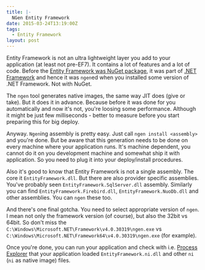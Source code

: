 ```yaml
---
title: |-
  NGen Entity Framework
date: 2015-03-24T13:19:00Z
tags:
  - Entity Framework
layout: post
---
```

Entity Framework is not an ultra lightweight layer you add to your application (at least not pre-EF7). It contains a lot of features and a lot of code. Before the [Entity Framework was NuGet package][1], it was part of [.NET Framework][2] and hence it was `ngen`ed when you installed some version of .NET Framework. Not with NuGet.

<!-- excerpt -->

The `ngen` tool generates native images, the same way JIT does (give or take). But it does it in advance. Because before it was done for you automatically and now it's not, you're loosing some performance. Although it might be just few milliseconds - better to measure before you start preparing this for big deploy.

Anyway. `Ngen`ing assembly is pretty easy. Just call `ngen install <assembly>` and you're done. But be aware that this generation needs to be done on every machine where your application runs. It's machine dependent, you cannot do it on you development machine and somewhat ship it with application. So you need to plug it into your deploy/install procedures.

Also it's good to know that Entity Framework is not a single assembly. The core it `EntityFramework.dll`. But there are also provider specific assemblies. You've probably seen `EntityFramework.SqlServer.dll` assembly. Similarly you can find `EntityFramework.Firebird.dll`, `EntityFramework.NuoDb.dll` and other assemblies. You can `ngen` these too.

And there's one final gotcha. You need to select appropriate version of `ngen`. I mean not only the framework version (of course), but also the 32bit vs 64bit. So don't miss the `C:\Windows\Microsoft.NET\Framework\v4.0.30319\ngen.exe` vs `C:\Windows\Microsoft.NET\Framework64\v4.0.30319\ngen.exe` (for example).

Once you're done, you can run your application and check with i.e. [Process Explorer][3] that your application loaded `EntityFramework.ni.dll` and other `ni` (`ni` as native image) files.

[1]: https://www.nuget.org/packages/EntityFramework
[2]: http://www.microsoft.com/net
[3]: https://technet.microsoft.com/en-us/sysinternals/bb896653.aspx